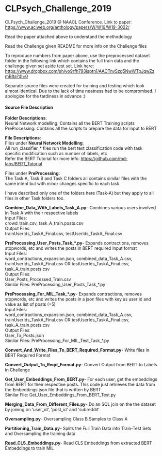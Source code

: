 # CLPsych_Challenge_2019
CLPsych_Challenge_2019 @ NAACL Conference. Link to paper: https://www.aclweb.org/anthology/papers/W/W19/W19-3022/

Read the paper attached above to understand the methodology

Read the Challenge given README for more info on the Challenge files

To reproduce numbers from paper above, use the preprocessed dataset folder in the following link which contains the full train data and the
challenge given set aside test set. Link here: https://www.dropbox.com/sh/vo9rfh793isptn1/AACTnvSzg5NwWTpJqwZzmBIta?dl=0

Separate source files were created for training and testing which look almost identical. Due to the lack of time neatness had to be compromised.
I apologize for the tardiness in advance :)

#### Source File Description
**Folder Descriptions**:\
Neural Network modelling: Contains all the BERT Training scripts\
PreProcessing: Contains all the scripts to prepare the data for input to BERT

**File Descriptions**:\
Files under **Neural Network Modelling**:\
All run_classifier_* files run the bert text classification code with task specific modification such as number of labels, etc\
Refer the BERT Tutorial for more info: https://github.com/md-labs/BERT_Tutorial

Files under **PreProcessing**:\
The Task A, Task B and Task C folders all contains similar files with the same intent but with minor changes specific to each task

I have described only one of the folders here (Task-A) but they apply to all files in other Task folders too.

**Combine_Data_With_Labels_Task_A.py**- Combines various users involved in Task A with their respective labels\
Input Files:\
crowd_train.csv, task_A_train.posts.csv\
Output Files:\
trainUserIds_TaskA_Final.csv, testUserIds_TaskA_Final.csv

**PreProcessing_User_Posts_Task_*.py**- Expands contractions, removes stopwords, etc and writes the posts in BERT required Input format\
Input Files:\
word_contractions_expansion.json, combined_data_Task_A.csv, trainUserIds_TaskA_Final.csv OR testUserIds_TaskA_Final.csv, task_A_train.posts.csv\
Output Files:\
User_Posts_Processed_Train.csv\
Similar Files: PreProcessing_User_Posts_Task_*.py

**PreProcessing_For_MIL_Task_*.py**- Expands contractions, removes stopwords, etc and writes the posts in a json files with key as user id and value as list of posts (=5)\
Input Files:\
word_contractions_expansion.json, combined_data_Task_A.csv, trainUserIds_TaskA_Final.csv OR testUserIds_TaskA_Final.csv, task_A_train.posts.csv\
Output Files:\
User_To_Posts.json\
Similar Files: PreProcessing_For_MIL_Test_Task_*.py

**Convert_And_Write_Files_To_BERT_Required_Format.py**- Write files in BERT Required Format

**Convert_Output_To_Reqd_Format.py**- Convert Output from BERT to Labels in Challenge

**Get_User_Embeddings_From_BERT.py**- For each user, get the embeddings from BERT for their respective posts. This code just retrieves the data from the Embeddings
json file that is written by BERT\
Similar File: Get_User_Embeddings_From_BERT_Test.py

**Merging_Data_From_Different_Files.py**- Do an SQL join on the the dataset by joining on 'user_id', 'post_id' and 'subreddit'

**Oversampling.py**- Oversampling Class B Samples to Class A

**Partitioning_Train_Data.py**- Splits the Full Train Data into Train-Test Sets and Oversampling the training data

**Read_CLS_Embeddings.py**- Read CLS Embeddings from extracted BERT Embeddings to train MIL
